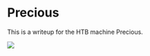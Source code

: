 # Precious

This is a writeup for the HTB machine Precious.

<Image src="/images/writeups/htb/precious/banner.png" />
